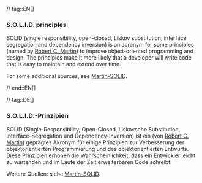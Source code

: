 // tag::EN[]
### S.O.L.I.D. principles

SOLID (single responsibility, open-closed, Liskov substitution, interface segregation and dependency inversion) is an acronym for some principles
(named by [Robert C. Martin](http://butunclebob.com/ArticleS.UncleBob.PrinciplesOfOod))
to improve object-oriented programming and design. The principles make it more likely that a developer will write code that is easy to maintain and extend over time.

For some additional sources, see [Martin-SOLID](#ref-martin-solid).

// end::EN[]

// tag::DE[]
### S.O.L.I.D.-Prinzipien

SOLID (Single-Responsibility, Open-Closed, Liskovsche Substitution,
Interface-Segregation und Dependency-Inversion) ist ein (von [Robert
C.
Martin](http://butunclebob.com/ArticleS.UncleBob.PrinciplesOfOod))
geprägtes Akronym für einige Prinzipien zur Verbesserung der
objektorientierten Programmierung und des objektorientierten Entwurfs.
Diese Prinzipien erhöhen die Wahrscheinlichkeit, dass ein Entwickler
leicht zu wartenden und im Laufe der Zeit erweiterbaren Code schreibt.

Weitere Quellen: siehe
[Martin-SOLID](#ref-martin-solid).

